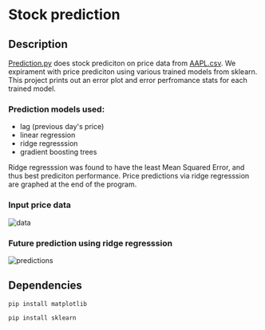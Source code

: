 # Stock prediction

## Description

[Prediction.py](./prediction.py) does stock prediciton on price data from [AAPL.csv](./AAPL.csv). We expirament with price prediciton using various trained models from sklearn. This project prints out an error plot and error perfromance stats for each trained model.

### Prediction models used:

- lag (previous day's price)
- linear regression
- ridge regresssion
- gradient boosting trees

Ridge regresssion was found to have the least Mean Squared Error, and thus best prediciton performance. Price predictions via ridge regresssion are graphed at the end of the program.

### Input price data

![data](https://i.imgur.com/B3EJqZI.jpg)

### Future prediction using ridge regresssion

![predictions](https://i.imgur.com/L0CA9iA.jpg)
 
## Dependencies

``pip install matplotlib``

``pip install sklearn``
